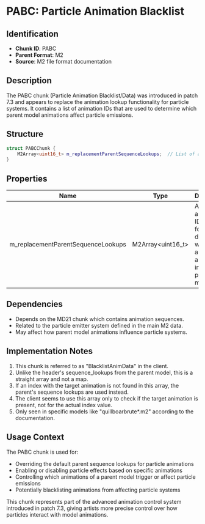 # PABC: Particle Animation Blacklist

## Identification
- **Chunk ID**: PABC
- **Parent Format**: M2
- **Source**: M2 file format documentation

## Description
The PABC chunk (Particle Animation Blacklist/Data) was introduced in patch 7.3 and appears to replace the animation lookup functionality for particle systems. It contains a list of animation IDs that are used to determine which parent model animations affect particle emissions.

## Structure
```cpp
struct PABCChunk {
    M2Array<uint16_t> m_replacementParentSequenceLookups;  // List of animation IDs
}
```

## Properties
| Name | Type | Description |
|------|------|-------------|
| m_replacementParentSequenceLookups | M2Array<uint16_t> | Array of animation IDs, used for determining which animations are present in the parent model |

## Dependencies
- Depends on the MD21 chunk which contains animation sequences.
- Related to the particle emitter system defined in the main M2 data.
- May affect how parent model animations influence particle systems.

## Implementation Notes
1. This chunk is referred to as "BlacklistAnimData" in the client.
2. Unlike the header's sequence_lookups from the parent model, this is a straight array and not a map.
3. If an index with the target animation is not found in this array, the parent's sequence lookups are used instead.
4. The client seems to use this array only to check if the target animation is present, not for the actual index value.
5. Only seen in specific models like "quillboarbrute*.m2" according to the documentation.

## Usage Context
The PABC chunk is used for:
- Overriding the default parent sequence lookups for particle animations
- Enabling or disabling particle effects based on specific animations
- Controlling which animations of a parent model trigger or affect particle emissions
- Potentially blacklisting animations from affecting particle systems

This chunk represents part of the advanced animation control system introduced in patch 7.3, giving artists more precise control over how particles interact with model animations. 